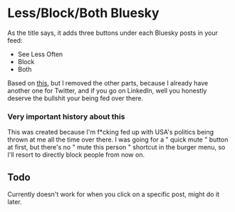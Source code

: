 # Less/Block/Both Bluesky
As the title says, it adds three buttons under each Bluesky posts in your feed:
* See Less Often
* Block
* Both

Based on [this](https://chromewebstore.google.com/detail/twitterxlinkedinbluesky-o/ibnghddpkdpbgcfcaajdhpnkfgbdadpp?hl=en), but I removed the other parts, because I already have another one for Twitter, and if you go on LinkedIn, well you honestly deserve the bullshit your being fed over there.

### Very important history about this
This was created because I'm f*cking fed up with USA's politics being thrown at me all the time over there. I was going for a " quick mute " button at first, but there's no " mute this person " shortcut in the burger menu, so I'll resort to directly block people from now on.

## Todo
Currently doesn't work for when you click on a specific post, might do it later.
